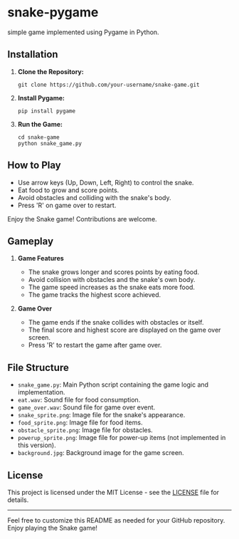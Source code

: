 # snake-pygame

simple game implemented using Pygame in Python.

## Installation

1. **Clone the Repository:**
   ```
   git clone https://github.com/your-username/snake-game.git
   ```
2. **Install Pygame:**
   ```
   pip install pygame
   ```
3. **Run the Game:**
   ```
   cd snake-game
   python snake_game.py
   ```

## How to Play

- Use arrow keys (Up, Down, Left, Right) to control the snake.
- Eat food to grow and score points.
- Avoid obstacles and colliding with the snake's body.
- Press 'R' on game over to restart.

Enjoy the Snake game! Contributions are welcome.

## Gameplay

1. **Game Features**
   - The snake grows longer and scores points by eating food.
   - Avoid collision with obstacles and the snake's own body.
   - The game speed increases as the snake eats more food.
   - The game tracks the highest score achieved.

2. **Game Over**
   - The game ends if the snake collides with obstacles or itself.
   - The final score and highest score are displayed on the game over screen.
   - Press 'R' to restart the game after game over.

## File Structure

- `snake_game.py`: Main Python script containing the game logic and implementation.
- `eat.wav`: Sound file for food consumption.
- `game_over.wav`: Sound file for game over event.
- `snake_sprite.png`: Image file for the snake's appearance.
- `food_sprite.png`: Image file for food items.
- `obstacle_sprite.png`: Image file for obstacles.
- `powerup_sprite.png`: Image file for power-up items (not implemented in this version).
- `background.jpg`: Background image for the game screen.

## License

This project is licensed under the MIT License - see the [LICENSE](LICENSE) file for details.

---

Feel free to customize this README as needed for your GitHub repository. Enjoy playing the Snake game!

